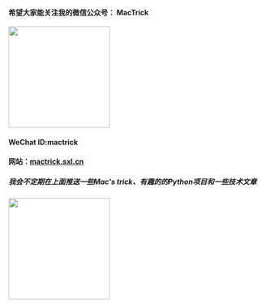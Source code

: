 <h4>希望大家能关注我的微信公众号： MacTrick</h4>
<img src="http://nzr2ybsda.qnssl.com/images/74643/FhBmmXhyUWeugnLc4tFfyfC8cEW0.png?imageMogr2/strip/thumbnail/720x1440%3E/format/png" height="200" width="200">
<h4>WeChat ID:mactrick</h4>
<h4>网站：<a href="http://mactrick.sxl.cn">mactrick.sxl.cn</a></h4>
<h5>我会不定期在上面推送一些Mac's trick、有趣的的Python项目和一些技术文章</h5>
<img src="http://nzr2ybsda.qnssl.com/images/74643/FsDEcZQEMjNTCv7GrtmvGGcThjhX.jpg?imageMogr2/strip/thumbnail/1200x9000%3E/interlace/1/format/jpg" height="200" width="200">
